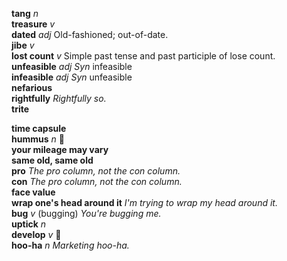 __tang__ _n_  
__treasure__ _v_  
__dated__ _adj_ Old-fashioned; out-of-date.  
__jibe__ _v_  
__lost count__ _v_ Simple past tense and past participle of lose count.  
__unfeasible__ _adj_ _Syn_ infeasible  
__infeasible__ _adj_ _Syn_ unfeasible  
__nefarious__  
__rightfully__ _Rightfully so._  
__trite__  

__time capsule__  
__hummus__ _n_ :mega:  
__your mileage may vary__  
__same old, same old__  
__pro__ _The pro column, not the con column._  
__con__ _The pro column, not the con column._  
__face value__  
__wrap one's head around it__ _I'm trying to wrap my head around it._  
__bug__ _v_ (bugging) _You're bugging me._  
__uptick__ _n_  
__develop__ _v_ :mega:  
__hoo-ha__ _n_ _Marketing hoo-ha._  
